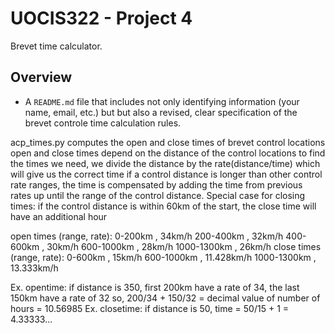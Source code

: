 # UOCIS322 - Project 4 #
Brevet time calculator.

## Overview
* A `README.md` file that includes not only identifying information (your name, email, etc.) but but also a revised, clear specification of the brevet controle time calculation rules.

acp_times.py computes the open and close times of brevet control locations
open and close times depend on the distance of the control locations
to find the times we need, we divide the distance by the rate(distance/time) which will give us the correct time
if a control distance is longer than other control rate ranges, the time is compensated by adding the time from previous rates up until the range of the control distance.
Special case for closing times:
	if the control distance is within 60km of the start, the close time will have an additional hour

	
open times (range, rate):
	 0-200km , 34km/h
	 200-400km , 32km/h
	 400-600km , 30km/h
	 600-1000km , 28km/h
	 1000-1300km , 26km/h
close times (range, rate):
	 0-600km , 15km/h
	 600-1000km , 11.428km/h
	 1000-1300km , 13.333km/h
	 
	 
Ex. opentime: if distance is 350, first 200km have a rate of 34, the last 150km have a rate of 32 so,
	200/34 + 150/32 = decimal value of number of hours = 10.56985
Ex. closetime: if distance is 50, time = 50/15 + 1 = 4.33333...
